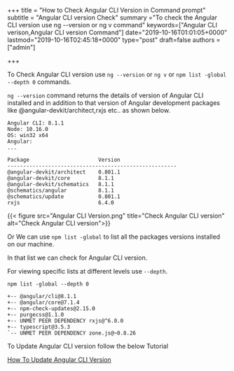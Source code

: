 +++
title = "How to Check Angular CLI Version in Command prompt"
subtitle = "Angular CLI version Check"
summary ="To check the Angular CLI version use ng --version or ng v command"
keywords=["Angular CLI verison,Angular CLI version Command"]
date="2019-10-16T01:01:05+0000"
lastmod="2019-10-16T02:45:18+0000"
type="post"
draft=false
authors = ["admin"]

+++

To Check Angular CLI version use `ng --version` or `ng v`
or `npm list -global --depth 0` commands.

`ng --version` command returns the details of version of Angular CLI installed and in addition to that version of Angular development packages like @angular-devkit/architect,rxjs etc.. as shown below.

```
Angular CLI: 8.1.1
Node: 10.16.0
OS: win32 x64
Angular:
...

Package                      Version
------------------------------------------------------
@angular-devkit/architect    0.801.1
@angular-devkit/core         8.1.1
@angular-devkit/schematics   8.1.1
@schematics/angular          8.1.1
@schematics/update           0.801.1
rxjs                         6.4.0
```
{{< figure src="Angular CLI Version.png" title="Check Angular CLI version" alt="Check Angular CLI version">}}

Or We can use `npm list -global` to list all the packages versions installed on our machine. 

In that list we can check for Angular CLI version. 

For viewing specific lists at different levels use `--depth`.

```
npm list -global --depth 0

+-- @angular/cli@8.1.1
+-- @angular/core@7.1.4
+-- npm-check-updates@2.15.0
+-- purgecss@1.1.0
+-- UNMET PEER DEPENDENCY rxjs@^6.0.0
+-- typescript@3.5.3
`-- UNMET PEER DEPENDENCY zone.js@~0.8.26
```

To Update Angular CLI version follow the below Tutorial

[How To Update Angular CLI Version](https://www.angularjswiki.com/angular/update-angular-cli-version-ng-update-to-latest-6-7-versions/)